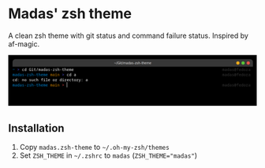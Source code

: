 # Madas' zsh theme
A clean zsh theme with git status and command failure status. Inspired by af-magic.

<img src="https://github.com/Madasish/madas-zsh-theme/raw/main/screenshot.png">

## Installation
1. Copy `madas.zsh-theme` to `~/.oh-my-zsh/themes`
2. Set `ZSH_THEME` in `~/.zshrc` to `madas` (`ZSH_THEME="madas"`)
